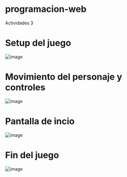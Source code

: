 # programacion-web
Actividades 3

# Setup del juego
![image](https://user-images.githubusercontent.com/54914983/154191084-36520e37-5ea4-41d1-8f40-275c890b4348.png)

# Movimiento del personaje y controles
![image](https://user-images.githubusercontent.com/54914983/154191118-d4cd25e1-90b7-42c3-bc46-5b94b84a49b2.png)

# Pantalla de incio
![image](https://user-images.githubusercontent.com/54914983/154191223-7d7672ab-5160-4e03-be26-7fa86856858e.png)

# Fin del juego
![image](https://user-images.githubusercontent.com/54914983/154191328-c333209b-57ef-491e-9b61-829c16a7531a.png)

